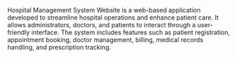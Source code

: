 Hospital Management System Website is a web-based application developed to streamline hospital operations and enhance patient care. It allows administrators, doctors, and patients to interact through a user-friendly interface. The system includes features such as patient registration, appointment booking, doctor management, billing, medical records handling, and prescription tracking. 
